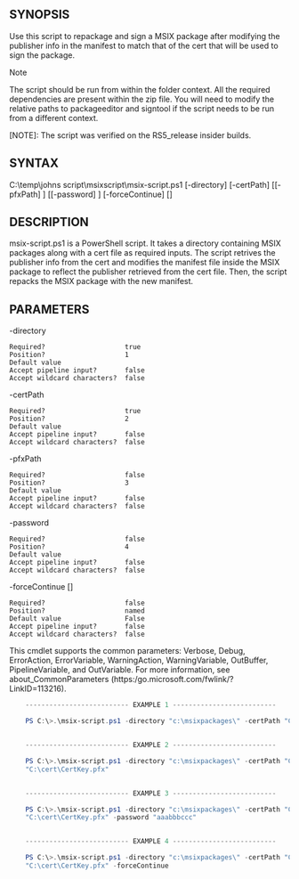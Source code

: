 ## SYNOPSIS

Use this script to repackage and sign a MSIX package after modifying the publisher info in the manifest to match
that of the cert that will be used to sign the package.

> [!NOTE]
> The script should be run from within the folder context. All the required dependencies are present within
the zip file. You will need to modify the relative paths to packageeditor and signtool if the script needs to be run from a different context.

[NOTE]: The script was verified on the RS5_release insider builds.


## SYNTAX

C:\temp\johns script\msixscript\msix-script.ps1 [-directory] <String> [-certPath] <String> [[-pfxPath] <String>]
    [[-password] <String>] [-forceContinue] [<CommonParameters>]


## DESCRIPTION

msix-script.ps1 is a PowerShell script. It takes a directory containing MSIX packages along with a cert file as
required inputs. The script retrives the publisher info from the cert and modifies the manifest file inside the
MSIX package to reflect the publisher retrieved from the cert file. Then, the script repacks the MSIX package with
the new manifest.


## PARAMETERS
-directory <String>

    Required?                    true
    Position?                    1
    Default value
    Accept pipeline input?       false
    Accept wildcard characters?  false

-certPath <String>

    Required?                    true
    Position?                    2
    Default value
    Accept pipeline input?       false
    Accept wildcard characters?  false

-pfxPath <String>

    Required?                    false
    Position?                    3
    Default value
    Accept pipeline input?       false
    Accept wildcard characters?  false

-password <String>

    Required?                    false
    Position?                    4
    Default value
    Accept pipeline input?       false
    Accept wildcard characters?  false

-forceContinue [<SwitchParameter>]

    Required?                    false
    Position?                    named
    Default value                False
    Accept pipeline input?       false
    Accept wildcard characters?  false

<CommonParameters>
    This cmdlet supports the common parameters: Verbose, Debug,
    ErrorAction, ErrorVariable, WarningAction, WarningVariable,
    OutBuffer, PipelineVariable, and OutVariable. For more information, see
    about_CommonParameters (https:/go.microsoft.com/fwlink/?LinkID=113216).

``` PowerShell
    -------------------------- EXAMPLE 1 --------------------------

    PS C:\>.\msix-script.ps1 -directory "c:\msixpackages\" -certPath "C:\cert\mycert.cer"


    -------------------------- EXAMPLE 2 --------------------------

    PS C:\>.\msix-script.ps1 -directory "c:\msixpackages\" -certPath "C:\cert\mycert.cer" -pfxPath
    "C:\cert\CertKey.pfx"


    -------------------------- EXAMPLE 3 --------------------------

    PS C:\>.\msix-script.ps1 -directory "c:\msixpackages\" -certPath "C:\cert\mycert.cer" -pfxPath
    "C:\cert\CertKey.pfx" -password "aaabbbccc"


    -------------------------- EXAMPLE 4 --------------------------

    PS C:\>.\msix-script.ps1 -directory "c:\msixpackages\" -certPath "C:\cert\mycert.cer" -pfxPath
    "C:\cert\CertKey.pfx" -forceContinue
  ```
